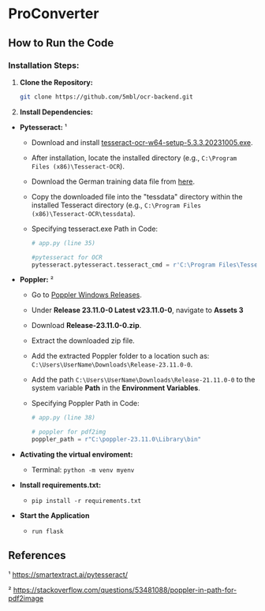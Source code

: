 # ProConverter

## How to Run the Code

### Installation Steps:

1. **Clone the Repository:**
   ```sh
   git clone https://github.com/5mbl/ocr-backend.git
   ```
2. **Install Dependencies:**

- **Pytesseract:** ¹

  - Download and install [tesseract-ocr-w64-setup-5.3.3.20231005.exe](https://digi.bib.uni-mannheim.de/tesseract/tesseract-ocr-w64-setup-5.3.3.20231005.exe).
  - After installation, locate the installed directory (e.g., `C:\Program Files (x86)\Tesseract-OCR`).
  - Download the German training data file from [here](https://github.com/tesseract-ocr/tessdata/blob/main/deu.traineddata).
  - Copy the downloaded file into the "tessdata" directory within the installed Tesseract directory (e.g., `C:\Program Files (x86)\Tesseract-OCR\tessdata`).
  - Specifying tesseract.exe Path in Code:

    ```python
    # app.py (line 35)

    #pytesseract for OCR
    pytesseract.pytesseract.tesseract_cmd = r'C:\Program Files\Tesseract-OCR\tesseract.exe'
    ```

- **Poppler:** ²

  - Go to [Poppler Windows Releases](https://github.com/oschwartz10612/poppler-windows/releases/).
  - Under **Release 23.11.0-0 Latest v23.11.0-0**, navigate to **Assets 3**
  - Download **Release-23.11.0-0.zip**.
  - Extract the downloaded zip file.
  - Add the extracted Poppler folder to a location such as: `C:\Users\UserName\Downloads\Release-23.11.0-0`.
  - Add the path `C:\Users\UserName\Downloads\Release-21.11.0-0` to the system variable **Path** in the **Environment Variables**.
  - Specifying Poppler Path in Code:

    ```python
    # app.py (line 38)

    # poppler for pdf2img
    poppler_path = r"C:\poppler-23.11.0\Library\bin"

    ```

- **Activating the virtual enviroment:**
  - Terminal: `python -m venv myenv`
- **Install requirements.txt:**

  - `pip install -r requirements.txt`

- **Start the Application**
  - `run flask`

## References

¹ https://smartextract.ai/pytesseract/

² https://stackoverflow.com/questions/53481088/poppler-in-path-for-pdf2image
